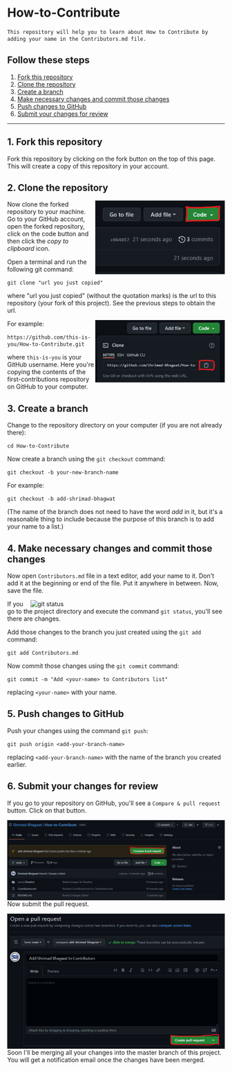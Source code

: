 # How-to-Contribute
```
This repository will help you to learn about How to Contribute by adding your name in the Contributors.md file.

```
## Follow these steps
   1. [Fork this repository](#1-fork-this-repository)
   2. [Clone the repository](#2-clone-the-repository)
   3. [Create a branch](#3-create-a-branch)
   4. [Make necessary changes and commit those changes](#4-make-necessary-changes-and-commit-those-changes)
   5. [Push changes to GitHub](#5-push-changes-to-github)
   6. [Submit your changes for review](#6-submit-your-changes-for-review)

---


## 1. Fork this repository

Fork this repository by clicking on the fork button on the top of this page.
This will create a copy of this repository in your account.

## 2. Clone the repository

<img align="right" width="300" src="https://github.com/Shrimad-Bhagwat/How-to-Contribute/blob/main/assets/Readme/clone.png" alt="clone this repository" />

Now clone the forked repository to your machine. Go to your GitHub account, open the forked repository, click on the code button and then click the _copy to clipboard_ icon.

Open a terminal and run the following git command:

```
git clone "url you just copied"
```

where "url you just copied" (without the quotation marks) is the url to this repository (your fork of this project). See the previous steps to obtain the url.

<img align="right" width="300" src="https://github.com/Shrimad-Bhagwat/How-to-Contribute/blob/main/assets/Readme/copy-to-clipboard.png" alt="copy URL to clipboard" />

For example:

```
https://github.com/this-is-you/How-to-Contribute.git
```

where `this-is-you` is your GitHub username. Here you're copying the contents of the first-contributions repository on GitHub to your computer.

## 3. Create a branch

Change to the repository directory on your computer (if you are not already there):

```
cd How-to-Contribute
```

Now create a branch using the `git checkout` command:

```
git checkout -b your-new-branch-name
```

For example:

```
git checkout -b add-shrimad-bhagwat
```

(The name of the branch does not need to have the word _add_ in it, but it's a reasonable thing to include because the purpose of this branch is to add your name to a list.)

## 4. Make necessary changes and commit those changes

Now open `Contributors.md` file in a text editor, add your name to it. Don't add it at the beginning or end of the file. Put it anywhere in between. Now, save the file.

<img align="right" width="450" src="https://firstcontributions.github.io/assets/Readme/git-status.png" alt="git status" />

If you go to the project directory and execute the command `git status`, you'll see there are changes.

Add those changes to the branch you just created using the `git add` command:

```
git add Contributors.md
```

Now commit those changes using the `git commit` command:

```
git commit -m "Add <your-name> to Contributors list"
```

replacing `<your-name>` with your name.

## 5. Push changes to GitHub

Push your changes using the command `git push`:

```
git push origin <add-your-branch-name>
```

replacing `<add-your-branch-name>` with the name of the branch you created earlier.

## 6. Submit your changes for review

If you go to your repository on GitHub, you'll see a `Compare & pull request` button. Click on that button.

<img style="float: right;" src="https://github.com/Shrimad-Bhagwat/How-to-Contribute/blob/main/assets/Readme/pull-request.png" alt="create a pull request" />

Now submit the pull request.

<img style="float: right;" width="800" src="https://github.com/Shrimad-Bhagwat/How-to-Contribute/blob/main/assets/Readme/create-pr.png" alt="submit pull request" />

Soon I'll be merging all your changes into the master branch of this project. You will get a notification email once the changes have been merged.
